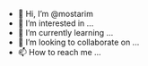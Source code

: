 - 👋 Hi, I’m @mostarim
- 👀 I’m interested in ...
- 🌱 I’m currently learning ...
- 💞️ I’m looking to collaborate on ...
- 📫 How to reach me ...

<!---
mostarim/mostarim is a ✨ special ✨ repository because its `README.md` (this file) appears on your GitHub profile.
You can click the Preview link to take a look at your changes.
--->
